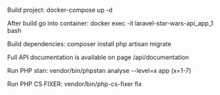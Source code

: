 Build project:
docker-compose up -d

After build go into container:
docker exec -it laravel-star-wars-api_app_1 bash

Build dependencies:
composer install
php artisan migrate

Full API documentation is available on page /api/documentation


Run PHP stan:
vendor/bin/phpstan analyse --level=x app (x=1-7)

Run PHP CS FIXER:
vendor/bin/php-cs-fixer fix






